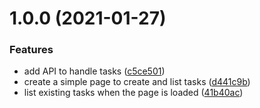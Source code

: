 # 1.0.0 (2021-01-27)


### Features

* add API to handle tasks ([c5ce501](https://github.com/KengoTODA/gradle-boilerplate/commit/c5ce50134dce16165d6c783af85a085426162f1d))
* create a simple page to create and list tasks ([d441c9b](https://github.com/KengoTODA/gradle-boilerplate/commit/d441c9b2608705997e79acc71035ad74c2852171))
* list existing tasks when the page is loaded ([41b40ac](https://github.com/KengoTODA/gradle-boilerplate/commit/41b40acbee44e02a4743345769b95dba2ae40f64))
